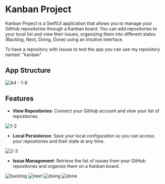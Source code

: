# Kanban Project

Kanban Project is a SwiftUI application that allows you to manage your GitHub repositories through a Kanban board. You can add repositories to your local list and view their issues, organizing them into different states (Backlog, Next, Doing, Done) using an intuitive interface. 

To have a repository with issues to test the app you can use my repository named: "kanban"

## App Structure 
![A4 - 1-8](https://github.com/user-attachments/assets/7c0adfc1-0f98-49e5-a7de-7c458752e42a)


## Features

- **View Repositories**: Connect your GitHub account and view your list of repositories.

![1-2](https://github.com/user-attachments/assets/079329ae-6dbc-4b11-be72-d5030e1b2e49)
  
- **Local Persistence**: Save your local configuration so you can access your repositories and their state at any time.

![2-3](https://github.com/user-attachments/assets/95cb15cd-23e1-4b3b-ae8f-30daf0a22cba)

- **Issue Management**: Retrieve the list of issues from your GitHub repositories and organize them on a Kanban board.

![backlog](https://github.com/user-attachments/assets/91e846ea-71ca-4a63-b2ae-8c19aeadacf5) ![next](https://github.com/user-attachments/assets/8b0f3b47-f2cc-4472-9920-2e9e87916da6) ![doing](https://github.com/user-attachments/assets/bd8aefb0-6273-46c7-b2c5-d6acac9d5160) ![done](https://github.com/user-attachments/assets/45926d45-644a-49e6-8cc4-4b22271c2b5a)












